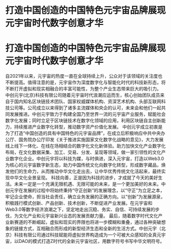 # 打造中国创造的中国特色元宇宙品牌展现元宇宙时代数字创意才华


# 打造中国创造的中国特色元宇宙品牌展现元宇宙时代数字创意才华

自2021年以来，元宇宙的热度一直在全球持续上升，公众对于该领域的关注度也不断提高。值得注意的是，元宇宙作为深度数字化与智能化时代的科技新形态，将不断打开虚拟和现实相融合的丰富可能性，为整个产业生态带来巨大的吸引力。
中创元宇(北京)科技有限公司随着元宇宙时代浪潮应运而生，核心创始团队成员来自于国内知名区块链技术团队、国家权威媒体机构、资深艺术机构、头部互联网科技公司等。公司成立以来得到了诸多主流媒体和央企的认可，未来会和他们一起共同发展推进。中创元宇致力于构建全国乃至世界一流的元宇宙产业服务，赋能社会数字化发展；同时立足于区块链技术在数字化领域的应用，利用区块链自主创新能力，持续推进产业数字化转型，推动数字资产价值化发展。
中创元宇成立初衷是为了打造“中国创造的具有中国特色的元宇宙品牌”，在成立后积极响应中共中央办公厅、国务院办公厅印发《关于推进实施国家文化数字化战略的意见》，大力发展线上线下一体化、在线在场相结合的数字化文化新体验。助力加快文化产业数字化布局，在文化数据采集、加工、交易、分发、呈现等领域，做一家引领性的文化产业数字化企业。中创元宇将以科技为媒，与时俱进，深入元宇宙，打造以Web3.0为核心的元宇宙数字新生态，助力中国传统文化向数字化转型，形成数字藏品，焕发他们的生命力，从而推动中华文化走出去，让中华优秀传统文化活起来，最终实现中华文化全景呈现。
科技向善，正是因为科技的进步，才成就了今天的美好生活。未来一定是一个充满无限机遇、无限可能的未来，是一个更加美好的未来。中创元宇在发展的过程中将始终秉持“守正创新”的发展理念，以“守正”为立足之本，牢记企业使命，担当社会责任，确立业务发展的正确方向。以“创新”为发展源泉，积极践行模式创新、产品创新、技术创新，不断促进产业发展。在元宇宙和Web3.0等数字经济浪潮之下，坚定地走出沉稳、务实、自信、可持续发展的步伐，为文化产业和元宇宙新兴业态的发展贡献力量。
最后，随着数字时代文化产业新赛道的不断崛起，虚拟和现实的界限也将进一步模糊和重叠，通过各种突破想象的链接方式，互相融合而形成的新型经济生态和全新的生活方式。中创元宇（北京）科技有限公司通过科技赋能将虚拟世界构造成为一个可被大众感知的全真元宇宙，以DAO的模式打造Z时代的全新元宇宙社区，用数字符号书写中华文明符号。
